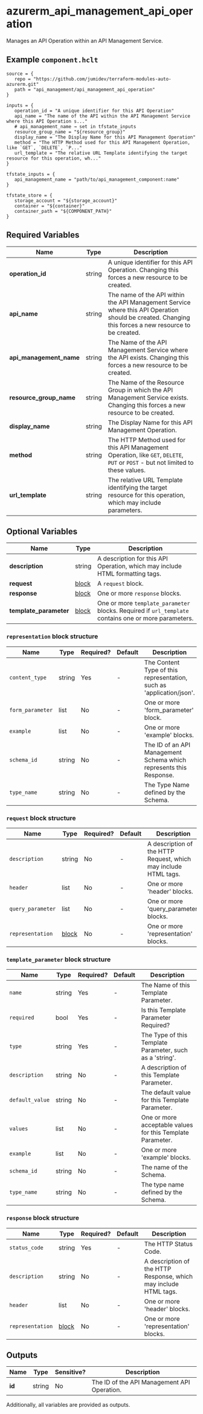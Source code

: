 # azurerm_api_management_api_operation

Manages an API Operation within an API Management Service.

## Example `component.hclt`

```hcl
source = {
   repo = "https://github.com/jumidev/terraform-modules-auto-azurerm.git"   
   path = "api_management/api_management_api_operation"   
}

inputs = {
   operation_id = "A unique identifier for this API Operation"   
   api_name = "The name of the API within the API Management Service where this API Operation s..."   
   # api_management_name → set in tfstate_inputs
   resource_group_name = "${resource_group}"   
   display_name = "The Display Name for this API Management Operation"   
   method = "The HTTP Method used for this API Management Operation, like `GET`, `DELETE`, `P..."   
   url_template = "The relative URL Template identifying the target resource for this operation, wh..."   
}

tfstate_inputs = {
   api_management_name = "path/to/api_management_component:name"   
}

tfstate_store = {
   storage_account = "${storage_account}"   
   container = "${container}"   
   container_path = "${COMPONENT_PATH}"   
}

```

## Required Variables

| Name | Type |  Description |
| ---- | --------- |  ----------- |
| **operation_id** | string |  A unique identifier for this API Operation. Changing this forces a new resource to be created. | 
| **api_name** | string |  The name of the API within the API Management Service where this API Operation should be created. Changing this forces a new resource to be created. | 
| **api_management_name** | string |  The Name of the API Management Service where the API exists. Changing this forces a new resource to be created. | 
| **resource_group_name** | string |  The Name of the Resource Group in which the API Management Service exists. Changing this forces a new resource to be created. | 
| **display_name** | string |  The Display Name for this API Management Operation. | 
| **method** | string |  The HTTP Method used for this API Management Operation, like `GET`, `DELETE`, `PUT` or `POST` - but not limited to these values. | 
| **url_template** | string |  The relative URL Template identifying the target resource for this operation, which may include parameters. | 

## Optional Variables

| Name | Type |  Description |
| ---- | --------- |  ----------- |
| **description** | string |  A description for this API Operation, which may include HTML formatting tags. | 
| **request** | [block](#request-block-structure) |  A `request` block. | 
| **response** | [block](#response-block-structure) |  One or more `response` blocks. | 
| **template_parameter** | [block](#template_parameter-block-structure) |  One or more `template_parameter` blocks. Required if `url_template` contains one or more parameters. | 

### `representation` block structure

| Name | Type | Required? | Default | Description |
| ---- | ---- | --------- | ------- | ----------- |
| `content_type` | string | Yes | - | The Content Type of this representation, such as 'application/json'. |
| `form_parameter` | list | No | - | One or more 'form_parameter' block. |
| `example` | list | No | - | One or more 'example' blocks. |
| `schema_id` | string | No | - | The ID of an API Management Schema which represents this Response. |
| `type_name` | string | No | - | The Type Name defined by the Schema. |

### `request` block structure

| Name | Type | Required? | Default | Description |
| ---- | ---- | --------- | ------- | ----------- |
| `description` | string | No | - | A description of the HTTP Request, which may include HTML tags. |
| `header` | list | No | - | One or more 'header' blocks. |
| `query_parameter` | list | No | - | One or more 'query_parameter' blocks. |
| `representation` | [block](#representation-block-structure) | No | - | One or more 'representation' blocks. |

### `template_parameter` block structure

| Name | Type | Required? | Default | Description |
| ---- | ---- | --------- | ------- | ----------- |
| `name` | string | Yes | - | The Name of this Template Parameter. |
| `required` | bool | Yes | - | Is this Template Parameter Required? |
| `type` | string | Yes | - | The Type of this Template Parameter, such as a 'string'. |
| `description` | string | No | - | A description of this Template Parameter. |
| `default_value` | string | No | - | The default value for this Template Parameter. |
| `values` | list | No | - | One or more acceptable values for this Template Parameter. |
| `example` | list | No | - | One or more 'example' blocks. |
| `schema_id` | string | No | - | The name of the Schema. |
| `type_name` | string | No | - | The type name defined by the Schema. |

### `response` block structure

| Name | Type | Required? | Default | Description |
| ---- | ---- | --------- | ------- | ----------- |
| `status_code` | string | Yes | - | The HTTP Status Code. |
| `description` | string | No | - | A description of the HTTP Response, which may include HTML tags. |
| `header` | list | No | - | One or more 'header' blocks. |
| `representation` | [block](#representation-block-structure) | No | - | One or more 'representation' blocks. |



## Outputs

| Name | Type | Sensitive? | Description |
| ---- | ---- | --------- | --------- |
| **id** | string | No  | The ID of the API Management API Operation. | 

Additionally, all variables are provided as outputs.
